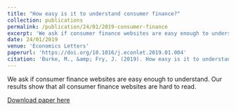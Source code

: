 ```yaml
---
title: "How easy is it to understand consumer finance?"
collection: publications
permalink: /publication/24/01/2019-consumer-finance
excerpt: 'We ask if consumer finance websites are easy enough to understand. Our results show that all consumer finance websites are hard to read.'
date: 24/01/2019
venue: 'Economics Letters'
paperurl: 'https://doi.org/10.1016/j.econlet.2019.01.004'
citation: 'Burke, M., &amp; Fry, J. (2019). How easy is it to understand consumer finance?. Economics Letters, 177, 1-4.'
---
```

We ask if consumer finance websites are easy enough to understand. Our results show that all consumer finance websites are hard to read.

[Download paper here](https://doi.org/10.1016/j.econlet.2019.01.004)
